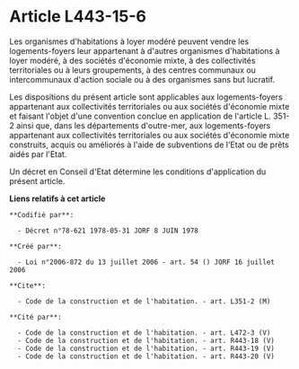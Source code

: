 # Article L443-15-6

Les organismes d'habitations à loyer modéré peuvent vendre les logements-foyers leur appartenant à d'autres organismes
d'habitations à loyer modéré, à des sociétés d'économie mixte, à des collectivités territoriales ou à leurs groupements, à
des centres communaux ou intercommunaux d'action sociale ou à des organismes sans but lucratif.

Les dispositions du présent article sont applicables aux logements-foyers appartenant aux collectivités territoriales ou aux
sociétés d'économie mixte et faisant l'objet d'une convention conclue en application de l'article L. 351-2 ainsi que, dans
les départements d'outre-mer, aux logements-foyers appartenant aux collectivités territoriales ou aux sociétés d'économie
mixte construits, acquis ou améliorés à l'aide de subventions de l'Etat ou de prêts aidés par l'Etat.

Un décret en Conseil d'Etat détermine les conditions d'application du présent article.

**Liens relatifs à cet article**

	**Codifié par**:

	  - Décret n°78-621 1978-05-31 JORF 8 JUIN 1978

	**Créé par**:

	  - Loi n°2006-872 du 13 juillet 2006 - art. 54 () JORF 16 juillet 2006

	**Cite**:

	  - Code de la construction et de l'habitation. - art. L351-2 (M)

	**Cité par**:

	  - Code de la construction et de l'habitation. - art. L472-3 (V)
	  - Code de la construction et de l'habitation. - art. R443-18 (V)
	  - Code de la construction et de l'habitation. - art. R443-19 (V)
	  - Code de la construction et de l'habitation. - art. R443-20 (V)
